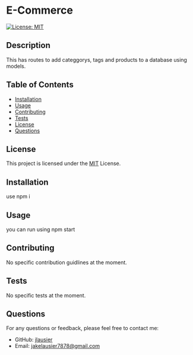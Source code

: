 # E-Commerce
  [![License: MIT](https://img.shields.io/badge/License-MIT-yellow.svg)](https://opensource.org/licenses/MIT)

  ## Description
  This has routes to add categgorys, tags and products to a database using models.
  
  ## Table of Contents
  - [Installation](#installation)
  - [Usage](#usage)
  - [Contributing](#contributing)
  - [Tests](#tests)
  - [License](#license)
  - [Questions](#questions)
  ## License

This project is licensed under the [MIT](https://opensource.org/licenses/MIT) License.
  
  ## Installation
  use npm i
  
  ## Usage
  you can run using npm start

  
  
  ## Contributing
  No specific contribution guidlines at the moment.
  
  ## Tests
  No specific tests at the moment.
  
  ## Questions
  For any questions or feedback, please feel free to contact me:
  - GitHub: [jlausier](https://github.com/jlausier)
  - Email: jakelausier7878@gmail.com
  